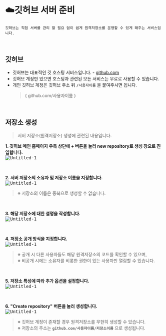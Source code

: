 # **:cloud:깃허브 서버 준비**
    깃허브는 직접 서버를 관리 할 필요 없이 쉽게 원격저장소를 운영할 수 있게 해주는 서비스입니다.

<br>

## **깃허브**
- 깃허브는 대표적인 깃 호스팅 서비스입니다. - [github.com](github.com)
- 깃허브 계정만 있으면 호스팅과 관련된 모든 서비스는 무료로 사용할 수 있습니다.
- 개인 깃허브 계정은 깃허브 주소 뒤 `/사용자이름` 을 붙여주시면 됩니다.<br>
    >( github.com/사용자이름 )

<br>

## **저장소 생성**
>서버 저장소(원격저장소) 생성에 관련된 내용입니다.

**1. 깃허브 메인 홈페이지 우측 상단에 + 버튼을 눌러 new repository로 생성 창으로 진입합니다.**<br>
<kbd>
    ![Untitled-1](https://user-images.githubusercontent.com/45596014/193051781-80b82c60-1940-45fb-9419-ce0c5b57860e.jpg)
</kbd>

<br>

**2. 서버 저장소의 소유자 및 저장소 이름을 지정합니다.**<br>
<kbd>
    ![Untitled-1](https://user-images.githubusercontent.com/45596014/193050451-d76a0abf-27f4-4bd7-b1ab-e5e214463b92.jpg)
</kbd>
>※ 저장소의 이름은 중복으로 생성할 수 없습니다.

<br>

**3. 해당 저장소에 대한 설명을 작성합니다.**<br>
<kbd>
    ![Untitled-1](https://user-images.githubusercontent.com/45596014/193048451-9819ac81-b0a8-4d1d-b97c-84398633b4a5.jpg)
</kbd>

<br>

**4. 저장소 공개 방식을 지정합니다.**<br>
<kbd>
    ![Untitled-1](https://user-images.githubusercontent.com/45596014/193050059-7bb3dadb-0550-41d6-afce-2f788c2e7111.jpg)
</kbd>
>※ 공개 시 다른 사용자들도 해당 원격저장소의 코드를 확인할 수 있으며,<br>
>※ 비공개 시에는 소유자를 비롯한 권한이 있는 사용자만 열람할 수 있습니다.

<br>

**5. 저장소 특성에 따라 추가 옵션을 설정합니다.**<br>
<kbd>
    ![Untitled-1](https://user-images.githubusercontent.com/45596014/193049783-11cdf10c-5c6f-4eb1-9f07-b185ff47507d.jpg)
</kbd>

<br>

**6. "Create repository" 버튼을 눌러 생성합니다.**<br>
<kbd>
    ![Untitled-1](https://user-images.githubusercontent.com/45596014/193056984-f8d08228-1f84-42cc-a7b4-d6e7de1e7444.jpg)
</kbd>
>※ 깃허브 계정이 존재할 경우 원격저장소를 무한히 생성할 수 있습니다.<br>
>※ 저장소의 주소는 **`github.com/사용자이름/저장소이름`** 으로 생성됩니다.

<br>

